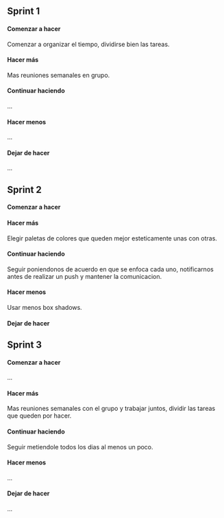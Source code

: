 <h2>Sprint 1</h2>

<h4>Comenzar a hacer</h4>
Comenzar a organizar el tiempo, dividirse bien las tareas.

<h4>Hacer más</h4>
Mas reuniones semanales en grupo.

<h4>Continuar haciendo</h4>
...

<h4>Hacer menos</h4>
...

<h4>Dejar de hacer</h4>
...

<h2>Sprint 2</h2>

<h4>Comenzar a hacer</h4>

<h4>Hacer más</h4>
Elegir paletas de colores que queden mejor esteticamente unas con otras.

<h4>Continuar haciendo</h4>
Seguir poniendonos de acuerdo en que se enfoca cada uno, notificarnos antes de realizar un push y mantener la comunicacion.

<h4>Hacer menos</h4>
Usar menos box shadows.
<h4>Dejar de hacer</h4>


<h2>Sprint 3</h2>
<h4>Comenzar a hacer</h4>
...

<h4>Hacer más</h4>
Mas reuniones semanales con el grupo y trabajar juntos, dividir las tareas que queden por hacer.
<h4>Continuar haciendo</h4>
Seguir metiendole todos los dias al menos un poco.

<h4>Hacer menos</h4>
...

<h4>Dejar de hacer</h4>
...
